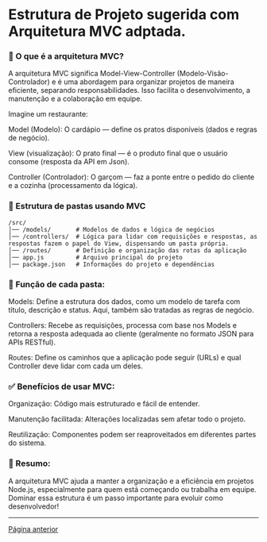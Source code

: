 # Estrutura de Projeto sugerida com Arquitetura MVC adptada.

### 📁 O que é a arquitetura MVC?

A arquitetura MVC significa Model-View-Controller (Modelo-Visão-Controlador) e é uma abordagem para organizar projetos de maneira eficiente, separando responsabilidades. Isso facilita o desenvolvimento, a manutenção e a colaboração em equipe.

Imagine um restaurante:

Model (Modelo): O cardápio — define os pratos disponíveis (dados e regras de negócio).

View (visualização): O prato final — é o produto final que o usuário consome (resposta da API em Json).

Controller (Controlador): O garçom — faz a ponte entre o pedido do cliente e a cozinha (processamento da lógica).

### 📂 Estrutura de pastas usando MVC

```
/src/
│── /models/       # Modelos de dados e lógica de negócios
│── /controllers/  # Lógica para lidar com requisições e respostas, as respostas fazem o papel do View, dispensando um pasta própria.
│── /routes/       # Definição e organização das rotas da aplicação
│── app.js         # Arquivo principal do projeto
│── package.json   # Informações do projeto e dependências
```

### 🔧 Função de cada pasta:

Models: Define a estrutura dos dados, como um modelo de tarefa com título, descrição e status. Aqui, também são tratadas as regras de negócio.

Controllers: Recebe as requisições, processa com base nos Models e retorna a resposta adequada ao cliente (geralmente no formato JSON para APIs RESTful).

Routes: Define os caminhos que a aplicação pode seguir (URLs) e qual Controller deve lidar com cada um deles.

### ✅ Benefícios de usar MVC:

Organização: Código mais estruturado e fácil de entender.

Manutenção facilitada: Alterações localizadas sem afetar todo o projeto.

Reutilização: Componentes podem ser reaproveitados em diferentes partes do sistema.

### 📌 Resumo:

A arquitetura MVC ajuda a manter a organização e a eficiência em projetos Node.js, especialmente para quem está começando ou trabalha em equipe. Dominar essa estrutura é um passo importante para evoluir como desenvolvedor!

---
<a href="./desafio.md">Página anterior</a>
